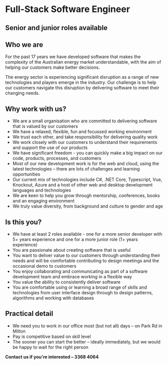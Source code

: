 # Full-Stack Software Engineer
## Senior and junior roles available

## Who we are
For the past 17 years we have developed software that makes the complexity of the Australian energy market understandable, with the aim of helping our customers make better decisions.

The energy sector is experiencing significant disruption as a range of new technologies and players emerge in the industry. Our challenge is to help our customers navigate this disruption by delivering software to meet their changing needs.

## Why work with us?
- We are a small organisation who are committed to delivering software that is valued by our customers
- We have a relaxed, flexible, fun and focussed working environment
- We trust each other, and take responsibility for delivering quality work
- We work closely with our customers to understand their requirements and support the use of our products
- We have significant freedom - you can quickly make a big impact on our code, products, processes, and customers
- Most of our new development work is for the web and cloud, using the latest technologies – there are lots of challenges and learning opportunities 
- Our current mix of technologies include C#, .NET Core, Typescript, Vue, Knockout, Azure and a host of other web and desktop development languages and technologies
- We are keen to help you grow through mentorship, conferences, books and an engaging environment
- We truly value diversity, from background and culture to gender and age

## Is this you?
- We have at least 2 roles available - one for a more senior developer with 5+ years experience and one for a more junior role (1+ years experience)
- You are passionate about creating software that is useful
- You want to deliver value to our customers through understanding their needs and will be comfortable contributing to design meetings and the occasional demo to customers
- You enjoy collaborating and communicating as part of a software development team and embrace working in a flexible way
- You value the ability to consistently deliver software
- You are comfortable using or learning a broad range of skills and technologies from user interface design through to design patterns, algorithms and working with databases

## Practical detail
- We need you to work in our office most (but not all) days – on Park Rd in Milton
- Pay is competitive based on skill level
- The sooner you can start the better – ideally immediately, but we would be happy to wait for the right person

**Contact us if you're interested – 3368 4064**